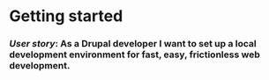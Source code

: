 Getting started
===============

### _User story_: As a Drupal developer I want to set up a local development environment for fast, easy, frictionless web development.
